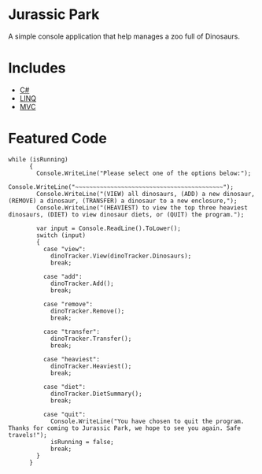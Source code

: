 # Jurassic Park

A simple console application that help manages a zoo full of Dinosaurs.

# Includes

- [C#](https://docs.microsoft.com/en-us/dotnet/csharp/)
- [LINQ](https://docs.microsoft.com/en-us/dotnet/csharp/programming-guide/concepts/linq/)
- [MVC](https://dotnet.microsoft.com/apps/aspnet/mvc)

# Featured Code

```JSX
while (isRunning)
      {
        Console.WriteLine("Please select one of the options below:");
        Console.WriteLine("~~~~~~~~~~~~~~~~~~~~~~~~~~~~~~~~~~~~~~~~~~");
        Console.WriteLine("(VIEW) all dinosaurs, (ADD) a new dinosaur, (REMOVE) a dinosaur, (TRANSFER) a dinosaur to a new enclosure,");
        Console.WriteLine("(HEAVIEST) to view the top three heaviest dinosaurs, (DIET) to view dinosaur diets, or (QUIT) the program.");

        var input = Console.ReadLine().ToLower();
        switch (input)
        {
          case "view":
            dinoTracker.View(dinoTracker.Dinosaurs);
            break;

          case "add":
            dinoTracker.Add();
            break;

          case "remove":
            dinoTracker.Remove();
            break;

          case "transfer":
            dinoTracker.Transfer();
            break;

          case "heaviest":
            dinoTracker.Heaviest();
            break;

          case "diet":
            dinoTracker.DietSummary();
            break;

          case "quit":
            Console.WriteLine("You have chosen to quit the program. Thanks for coming to Jurassic Park, we hope to see you again. Safe travels!");
            isRunning = false;
            break;
        }
      }
```
